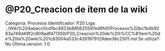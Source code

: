 # @P20_Creacion de ítem de la wiki

Categoría: Procesos
Identificador: P20
Liga: ../Wiki%204abacc0cd1bc4933b885625597ed9fd1/Procesos%20bc1b4b9263a749d49f2c809adfd71359/P20_Creacion%20de%20i%CC%81tem%20de%20la%20wiki%201c63004a533c4261979129dee36c2501.md
Se utiliza?: No
Última versión: 1.0